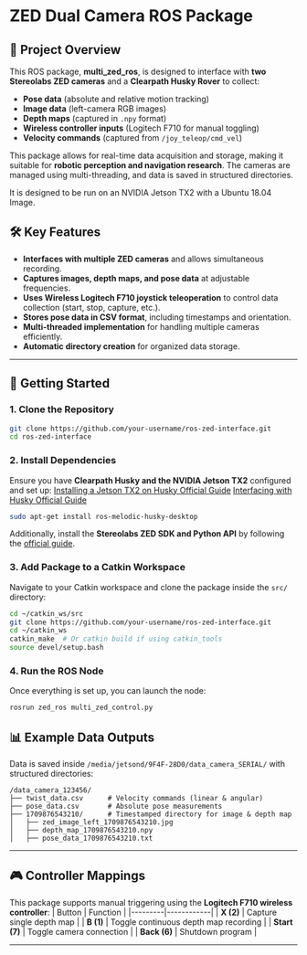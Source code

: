 # ZED Dual Camera ROS Package

## 📌 Project Overview
This ROS package, **multi_zed_ros**, is designed to interface with **two Stereolabs ZED cameras** and a **Clearpath Husky Rover** to collect:
- **Pose data** (absolute and relative motion tracking)
- **Image data** (left-camera RGB images)
- **Depth maps** (captured in `.npy` format)
- **Wireless controller inputs** (Logitech F710 for manual toggling)
- **Velocity commands** (captured from `/joy_teleop/cmd_vel`)

This package allows for real-time data acquisition and storage, making it suitable for **robotic perception and navigation research**. The cameras are managed using multi-threading, and data is saved in structured directories. 

It is designed to be run on an NVIDIA Jetson TX2 with a Ubuntu 18.04 Image.

## 🛠️ Key Features
- **Interfaces with multiple ZED cameras** and allows simultaneous recording.
- **Captures images, depth maps, and pose data** at adjustable frequencies.
- **Uses Wireless Logitech F710 joystick teleoperation** to control data collection (start, stop, capture, etc.).
- **Stores pose data in CSV format**, including timestamps and orientation.
- **Multi-threaded implementation** for handling multiple cameras efficiently.
- **Automatic directory creation** for organized data storage.

---

## 🚀 Getting Started
### **1. Clone the Repository**
```bash
git clone https://github.com/your-username/ros-zed-interface.git
cd ros-zed-interface
```

### **2. Install Dependencies**
Ensure you have **Clearpath Husky and the NVIDIA Jetson TX2** configured and set up:
[Installing a Jetson TX2 on Husky Official Guide](https://www.clearpathrobotics.com/assets/guides/melodic/husky/jetson_tx2.html)
[Interfacing with Husky Official Guide](https://www.clearpathrobotics.com/assets/guides/melodic/husky/InterfacingWithHusky.html)

```bash
sudo apt-get install ros-melodic-husky-desktop
```
Additionally, install the **Stereolabs ZED SDK and Python API** by following the [official guide](https://github.com/stereolabs/zed-python-api).

### **3. Add Package to a Catkin Workspace**
Navigate to your Catkin workspace and clone the package inside the `src/` directory:
```bash
cd ~/catkin_ws/src
git clone https://github.com/your-username/ros-zed-interface.git
cd ~/catkin_ws
catkin_make  # Or catkin build if using catkin_tools
source devel/setup.bash
```

### **4. Run the ROS Node**
Once everything is set up, you can launch the node:
```bash
rosrun zed_ros multi_zed_control.py
```

## 📊 Example Data Outputs
Data is saved inside `/media/jetsond/9F4F-28D0/data_camera_SERIAL/` with structured directories:
```plaintext
/data_camera_123456/
├── twist_data.csv      # Velocity commands (linear & angular)
├── pose_data.csv       # Absolute pose measurements
├── 1709876543210/      # Timestamped directory for image & depth map
│   ├── zed_image_left_1709876543210.jpg
│   ├── depth_map_1709876543210.npy
│   ├── pose_data_1709876543210.txt
```

---

## 🎮 Controller Mappings
This package supports manual triggering using the **Logitech F710 wireless controller**:
| Button  | Function  |
|---------|------------|
| **X (2)** | Capture single depth map  |
| **B (1)** | Toggle continuous depth map recording |
| **Start (7)** | Toggle camera connection  |
| **Back (6)** | Shutdown program  |

---

